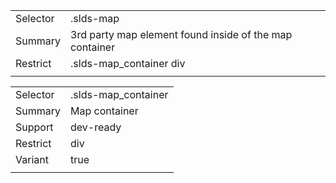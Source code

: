 
|  |  |
|-------|-------|
| Selector | .slds-map |
| Summary | 3rd party map element found inside of the map container |
| Restrict | .slds-map_container div |
|  |  |


|  |  |
|-------|-------|
| Selector | .slds-map_container |
| Summary | Map container |
| Support | dev-ready |
| Restrict | div |
| Variant | true |
|  |  |

